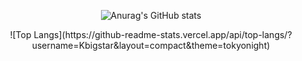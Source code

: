 <div align="center">
  
![Anurag's GitHub stats](https://github-readme-stats.vercel.app/api?username=Kbigstar&show_icons=true&theme=github_dark)</div>
<!---
Kbigstar/Kbigstar is a ✨ special ✨ repository because its `README.md` (this file) appears on your GitHub profile.
You can click the Preview link to take a look at your changes. 
--->
<div align="center">
![Top Langs](https://github-readme-stats.vercel.app/api/top-langs/?username=Kbigstar&layout=compact&theme=tokyonight)

</div>
